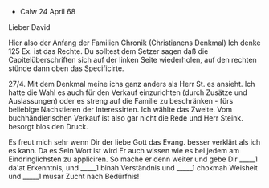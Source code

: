 + Calw 24 April 68

Lieber David

Hier also der Anfang der Familien Chronik (Christianens Denkmal) Ich denke 125 Ex. ist das Rechte. Du solltest dem Setzer sagen daß die Capitelüberschriften sich auf der linken Seite wiederholen, auf den rechten stünde dann oben das Specificirte.

27/4. Mit dem Denkmal meine ichs ganz anders als Herr St. es ansieht. Ich hatte die Wahl es auch für den Verkauf einzurichten (durch Zusätze und Auslassungen) oder es streng auf die Familie zu beschränken - fürs beliebige Nachstieren der Interessirten. Ich wählte das Zweite. Vom buchhändlerischen Verkauf ist also gar nicht die Rede und Herr Steink. besorgt blos den Druck.

Es freut mich sehr wenn Dir der liebe Gott das Evang. besser verklärt als ich es kann. Da es Sein Wort ist wird Er auch wissen wie es bei jedem am Eindringlichsten zu appliciren. So mache er denn weiter und gebe Dir _____1 da'at Erkenntnis, und _____1 binah Verständnis und _____1 chokmah Weisheit und _____1 musar Zucht nach Bedürfnis!
